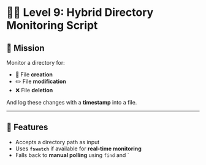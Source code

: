 # 🕵️‍♂️ Level 9: Hybrid Directory Monitoring Script

## 📌 Mission

Monitor a directory for:
- 📁 File **creation**
- ✏️ File **modification**
- ❌ File **deletion**

And log these changes with a **timestamp** into a file.

---

## 🧠 Features

- Accepts a directory path as input
- Uses **`fswatch`** if available for **real-time monitoring**
- Falls back to **manual polling** using `find` and `

